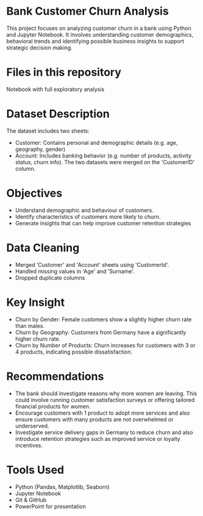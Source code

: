 # Bank Customer Churn Analysis
This project focuses on analyzing customer churn in a bank using Python and Jupyter Notebook. It involves understanding customer demographics, behavioral trends and identifying possible business insights to support strategic decision making.

# Files in this repository
Notebook with full exploratory analysis

# Dataset Description
The dataset includes two sheets:
- Customer: Contains personal and demographic details (e.g. age, geography, gender)
- Account: Includes banking behavior (e.g. number of products, activity status, churn info). The two datasets were merged on the 'CustomerID' column.

# Objectives
- Understand demographic and behaviour of customers.
- Identify characteristics of customers more likely to churn.
- Generate insights that can help improve customer retention strategies

# Data Cleaning
- Merged 'Customer' and 'Account' sheets using 'CustomerId'.
- Handled missing values in 'Age' and 'Surname'.
- Dropped duplicate columns

# Key Insight
- Churn by Gender: Female customers show a slightly higher churn rate than males.
- Churn by Geography: Customers from Germany have a significantly higher churn rate.
- Churn by Number of Products: Churn increases for customers with 3 or 4 products, indicating possible dissatisfaction.

# Recommendations
- The bank should investigate reasons why more women are leaving. This could involve running customer satisfaction surveys or offering tailored financial products for women.
- Encourage customers with 1 product to adopt more services and also ensure customers with many products are not overwhelmed or underserved.
- Investigate service delivery gaps in Germany to reduce churn and also introduce retention strategies such as improved service or loyalty incentives.

# Tools Used
- Python (Pandas, Matplotlib, Seaborn)
- Jupyter Notebook
- Git & GitHub
- PowerPoint for presentation
